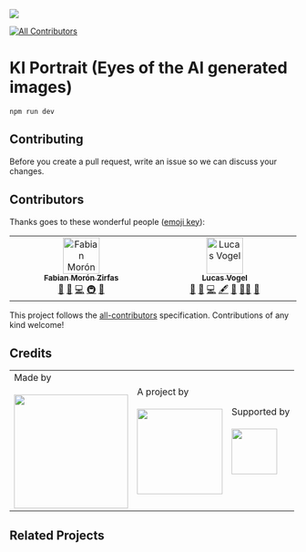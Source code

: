 ![](https://img.shields.io/badge/Built%20with%20%E2%9D%A4%EF%B8%8F-at%20Technologiestiftung%20Berlin-blue)

<!-- ALL-CONTRIBUTORS-BADGE:START - Do not remove or modify this section -->
[![All Contributors](https://img.shields.io/badge/all_contributors-2-orange.svg?style=flat-square)](#contributors-)
<!-- ALL-CONTRIBUTORS-BADGE:END -->

# KI Portrait (Eyes of the AI generated images)

```
npm run dev
```

## Contributing

Before you create a pull request, write an issue so we can discuss your changes.

## Contributors

Thanks goes to these wonderful people ([emoji key](https://allcontributors.org/docs/en/emoji-key)):

<!-- ALL-CONTRIBUTORS-LIST:START - Do not remove or modify this section -->
<!-- prettier-ignore-start -->
<!-- markdownlint-disable -->
<table>
  <tbody>
    <tr>
      <td align="center" valign="top" width="14.28%"><a href="https://fabianmoronzirfas.me"><img src="https://avatars.githubusercontent.com/u/315106?v=4?s=64" width="64px;" alt="Fabian Morón Zirfas"/><br /><sub><b>Fabian Morón Zirfas</b></sub></a><br /><a href="#design-ff6347" title="Design">🎨</a> <a href="#ideas-ff6347" title="Ideas, Planning, & Feedback">🤔</a> <a href="https://github.com/technologiestiftung/ki-portrait/commits?author=ff6347" title="Code">💻</a> <a href="#infra-ff6347" title="Infrastructure (Hosting, Build-Tools, etc)">🚇</a> <a href="https://github.com/technologiestiftung/ki-portrait/pulls?q=is%3Apr+reviewed-by%3Aff6347" title="Reviewed Pull Requests">👀</a></td>
      <td align="center" valign="top" width="14.28%"><a href="http://vogelino.com"><img src="https://avatars.githubusercontent.com/u/2759340?v=4?s=64" width="64px;" alt="Lucas Vogel"/><br /><sub><b>Lucas Vogel</b></sub></a><br /><a href="#design-vogelino" title="Design">🎨</a> <a href="#ideas-vogelino" title="Ideas, Planning, & Feedback">🤔</a> <a href="https://github.com/technologiestiftung/ki-portrait/commits?author=vogelino" title="Code">💻</a> <a href="#content-vogelino" title="Content">🖋</a> <a href="#data-vogelino" title="Data">🔣</a> <a href="#mentoring-vogelino" title="Mentoring">🧑‍🏫</a> <a href="#projectManagement-vogelino" title="Project Management">📆</a></td>
    </tr>
  </tbody>
</table>

<!-- markdownlint-restore -->
<!-- prettier-ignore-end -->

<!-- ALL-CONTRIBUTORS-LIST:END -->

This project follows the [all-contributors](https://github.com/all-contributors/all-contributors) specification. Contributions of any kind welcome!

## Credits

<table>
  <tr>
    <td>
      Made by <a href="https://citylab-berlin.org/de/start/">
        <br />
        <br />
        <img width="200" src="https://citylab-berlin.org/wp-content/uploads/2021/05/citylab-logo.svg" />
      </a>
    </td>
    <td>
      A project by <a href="https://www.technologiestiftung-berlin.de/">
        <br />
        <br />
        <img width="150" src="https://citylab-berlin.org/wp-content/uploads/2021/05/tsb.svg" />
      </a>
    </td>
    <td>
      Supported by <a href="https://www.berlin.de/rbmskzl/">
        <br />
        <br />
        <img width="80" src="https://citylab-berlin.org/wp-content/uploads/2021/12/B_RBmin_Skzl_Logo_DE_V_PT_RGB-300x200.png" />
      </a>
    </td>
  </tr>
</table>

## Related Projects
